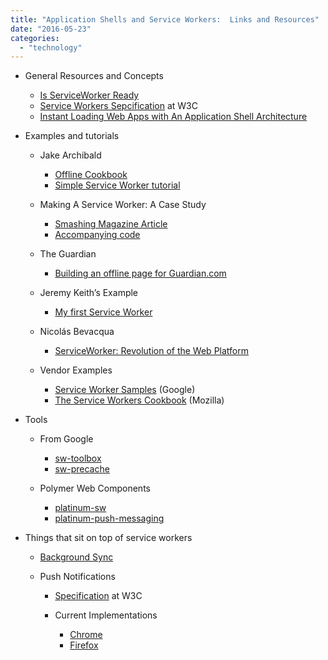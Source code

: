 ```yaml
---
title: "Application Shells and Service Workers:  Links and Resources"
date: "2016-05-23"
categories: 
  - "technology"
---
```


- General Resources and Concepts
    
    - [Is ServiceWorker Ready](https://jakearchibald.github.io/isserviceworkerready/)
    - [Service Workers Sepcification](https://www.w3.org/TR/service-workers/) at W3C
    - [Instant Loading Web Apps with An Application Shell Architecture](https://developers.google.com/web/updates/2015/11/app-shell)
- Examples and tutorials
    
    - Jake Archibald
        
        - [Offline Cookbook](https://jakearchibald.com/2014/offline-cookbook/)
        - [Simple Service Worker tutorial](https://github.com/jakearchibald/simple-serviceworker-tutorial)
    - Making A Service Worker: A Case Study
        
        - [Smashing Magazine Article](https://www.smashingmagazine.com/2016/02/making-a-service-worker/)
        - [Accompanying code](https://github.com/lyzadanger/serviceworker-example)
    - The Guardian
        
        - [Building an offline page for Guardian.com](https://www.theguardian.com/info/developer-blog/2015/nov/04/building-an-offline-page-for-theguardiancom)
    - Jeremy Keith’s Example
        
        - [My first Service Worker](https://adactio.com/journal/9775)
    - Nicolás Bevacqua
        
        - [ServiceWorker: Revolution of the Web Platform](https://ponyfoo.com/articles/serviceworker-revolution)
    - Vendor Examples
        
        - [Service Worker Samples](https://github.com/GoogleChrome/samples/tree/gh-pages/service-worker) (Google)
        - [The Service Workers Cookbook](https://serviceworke.rs/) (Mozilla)
- Tools
    
    - From Google
        
        - [sw-toolbox](https://github.com/GoogleChrome/sw-toolbox)
        - [sw-precache](https://github.com/GoogleChrome/sw-precache)
    - Polymer Web Components
        
        - [platinum-sw](https://elements.polymer-project.org/elements/platinum-sw)
        - [platinum-push-messaging](https://elements.polymer-project.org/elements/platinum-push-messaging)
- Things that sit on top of service workers
    
    - [Background Sync](https://github.com/slightlyoff/ServiceWorker/blob/master/explainer.md)
    - Push Notifications
        
        - [Specification](https://www.w3.org/TR/push-api/) at W3C
        - Current Implementations
            
            - [Chrome](https://developers.google.com/web/updates/2015/03/push-notifications-on-the-open-web?hl=en)
            - [Firefox](https://support.mozilla.org/en-US/kb/push-notifications-firefox)
